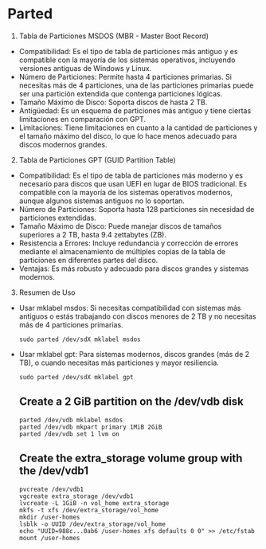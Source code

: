 # Parted

1. Tabla de Particiones MSDOS (MBR - Master Boot Record)
- Compatibilidad: Es el tipo de tabla de particiones más antiguo y es compatible con la mayoría de los sistemas operativos, incluyendo versiones antiguas de Windows y Linux.
- Número de Particiones: Permite hasta 4 particiones primarias. Si necesitas más de 4 particiones, una de las particiones primarias puede ser una partición extendida que contenga particiones lógicas.
- Tamaño Máximo de Disco: Soporta discos de hasta 2 TB.
- Antigüedad: Es un esquema de particiones más antiguo y tiene ciertas limitaciones en comparación con GPT.
- Limitaciones: Tiene limitaciones en cuanto a la cantidad de particiones y el tamaño máximo del disco, lo que lo hace menos adecuado para discos modernos grandes.
2. Tabla de Particiones GPT (GUID Partition Table)
- Compatibilidad: Es el tipo de tabla de particiones más moderno y es necesario para discos que usan UEFI en lugar de BIOS tradicional. Es compatible con la mayoría de los sistemas operativos modernos, aunque algunos sistemas antiguos no lo soportan.
- Número de Particiones: Soporta hasta 128 particiones sin necesidad de particiones extendidas.
- Tamaño Máximo de Disco: Puede manejar discos de tamaños superiores a 2 TB, hasta 9.4 zettabytes (ZB).
- Resistencia a Errores: Incluye redundancia y corrección de errores mediante el almacenamiento de múltiples copias de la tabla de particiones en diferentes partes del disco.
- Ventajas: Es más robusto y adecuado para discos grandes y sistemas modernos.
3. Resumen de Uso
- Usar mklabel msdos: Si necesitas compatibilidad con sistemas más antiguos o estás trabajando con discos menores de 2 TB y no necesitas más de 4 particiones primarias.
  ````
  sudo parted /dev/sdX mklabel msdos
  ````
- Usar mklabel gpt: Para sistemas modernos, discos grandes (más de 2 TB), o cuando necesitas más particiones y mayor resiliencia.
  ````
  sudo parted /dev/sdX mklabel gpt
  ````


  ## Create a 2 GiB partition on the /dev/vdb disk
  ````
  parted /dev/vdb mklabel msdos
  parted /dev/vdb mkpart primary 1MiB 2GiB
  parted /dev/vdb set 1 lvm on
  ````

  ## Create the extra_storage volume group with the /dev/vdb1
  ````
  pvcreate /dev/vdb1
  vgcreate extra_storage /dev/vdb1
  lvcreate -L 1GiB -n vol_home extra_storage
  mkfs -t xfs /dev/extra_storage/vol_home
  mkdir /user-homes
  lsblk -o UUID /dev/extra_storage/vol_home
  echo "UUID=988c...0ab6 /user-homes xfs defaults 0 0" >> /etc/fstab
  mount /user-homes
  ````
